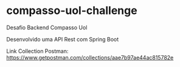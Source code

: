 # compasso-uol-challenge
Desafio Backend Compasso Uol

Desenvolvido uma API Rest com Spring Boot

Link Collection Postman:
https://www.getpostman.com/collections/aae7b97ae44ac815782e
